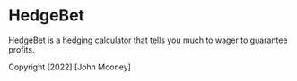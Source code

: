 # HedgeBet

HedgeBet is a hedging calculator that tells you much to wager to guarantee profits.


Copyright [2022] [John Mooney]
